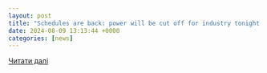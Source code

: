 ```yaml
---
layout: post
title: "Schedules are back: power will be cut off for industry tonight | УНН"
date: 2024-08-09 13:13:44 +0000
categories: [news]
---
```


[Читати далі](https://unn.ua/en/news/schedules-are-back-power-will-be-cut-off-for-industry-tonight)

